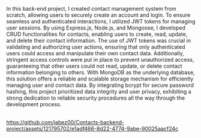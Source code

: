 
In this back-end project, I created contact management system from scratch, allowing users to securely create an account and login. To ensure seamless and authenticated interactions, I utilized JWT tokens for managing user sessions. By using Express.js, Node.js, and Mongoose, I developed CRUD functionalities for contacts, enabling users to create, read, update, and delete their contact information. The use of JWT tokens was crucial in validating and authorizing user actions, ensuring that only authenticated users could access and manipulate their own contact data. Additionally, stringent access controls were put in place to prevent unauthorized access, guaranteeing that other users could not read, update, or delete contact information belonging to others. With MongoDB as the underlying database, this solution offers a reliable and scalable storage mechanism for efficiently managing user and contact data. By integrating bcrypt for secure password hashing, this project prioritized data integrity and user privacy, exhibiting a strong dedication to reliable security procedures all the way through the development process.<br><br>



https://github.com/jabez00/Contacts-backend-project/assets/121795702/e1adf466-8d22-4774-9abe-90025aacf24c

